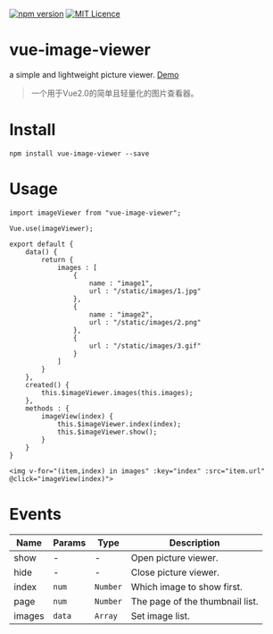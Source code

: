[![npm version](https://img.shields.io/npm/v/vue-image-viewer.svg?style=flat-square)](https://www.npmjs.com/package/vue-image-viewer)
[![MIT Licence](https://img.shields.io/npm/l/vue-image-viewer.svg?style=flat-square)](https://github.com/chiHai-chuck/vue-image-viewer/blob/master/LICENSE)

# vue-image-viewer
a simple and lightweight picture viewer. [Demo](https://chihai-chuck.github.io/vue-image-viewer/dist/index.html)

>一个用于Vue2.0的简单且轻量化的图片查看器。

# Install
```
npm install vue-image-viewer --save
```

# Usage
```
import imageViewer from "vue-image-viewer";

Vue.use(imageViewer);

export default {
    data() {
        return {
            images : [
                {
                    name : "image1",
                    url : "/static/images/1.jpg"
                },
                {
                    name : "image2",
                    url : "/static/images/2.png"
                },
                {
                    url : "/static/images/3.gif"
                }
            ]
        }
    },
    created() {
        this.$imageViewer.images(this.images);
    },
    methods : {
        imageView(index) {
            this.$imageViewer.index(index);
            this.$imageViewer.show();
        }
    }
}
```
```
<img v-for="(item,index) in images" :key="index" :src="item.url" @click="imageView(index)">
```

# Events
| Name | Params | Type | Description |
|---|---|---|---|
| show | - | - | Open picture viewer. |
| hide | - | - | Close picture viewer. |
| index | `num` | `Number` | Which image to show first. |
| page | `num` | `Number` | The page of the thumbnail list. |
| images | `data` | `Array` | Set image list. |
